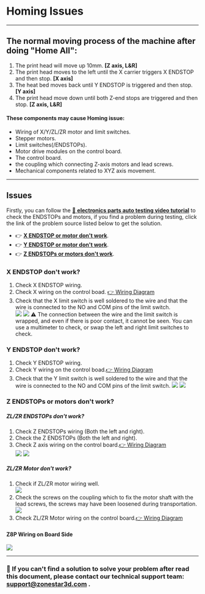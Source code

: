 # Homing Issues

-----
## The normal moving process of the machine after doing "Home All":
1. The print head will move up 10mm. **[Z axis, L&R]**
2. The print head moves to the left until the X carrier triggers X ENDSTOP and then stop. **[X axis]**
3. The heat bed moves back until Y ENDSTOP is triggered and then stop. **[Y axis]**
4. The print head move down until both Z-end stops are triggered and then stop. **[Z axis, L&R]**      
#### These components may cause Homing issue:
- Wiring of X/Y/ZL/ZR motor and limit switches.
- Stepper motors.
- Limit switches(/ENDSTOPs).
- Motor drive modules on the control board. 
- The control board. 
- the coupling which connecting Z-axis motors and lead screws.     
- Mechanical components related to XYZ axis movement.
	
-----
## Issues
Firstly, you can follow the [:movie_camera: **electronics parts auto testing video tutorial**](https://youtu.be/iSsuy2ePWw8) to check the ENDSTOPs and motors, if you find a problem during testing, click the link of the problem source listed below to get the solution.  
- :point_right: [**X ENDSTOP or motor don't work**](#Xissue).
- :point_right: [**Y ENDSTOP or motor don't work**](#Yissue).
- :point_right: [**Z ENDSTOPs or motors don't work**](#Zissue).  

### <a id="Xissue">X ENDSTOP don't work?</a>
1. Check X ENDSTOP wiring. 
2. Check X wiring on the control boad. [:point_right: Wiring Diagram](#Z8P_wiring)  
3. Check that the X limit switch is well soldered to the wire and that the wire is connected to the NO and COM pins of the limit switch.   
![](x_endstop_wring.jpg) ![](X_limitswitch.jpg)
:warning: The connection between the wire and the limit switch is wrapped, and even if there is poor contact, it cannot be seen. You can use a multimeter to check, or swap the left and right limit switches to check.

### <a id="Yissue">Y ENDSTOP don't work?</a>
1. Check Y ENDSTOP wiring.    
2. Check Y wiring on the control boad.[:point_right: Wiring Diagram](#Z8P_wiring)  
3. Check that the Y limit switch is well soldered to the wire and that the wire is connected to the NO and COM pins of the limit switch.
![](y_endstop_wring.jpg) ![](Y_limitswitch.jpg)

### <a id="Zissue">Z ENDSTOPs or motors don't work?</a>
##### ZL/ZR ENDSTOPs don't work?
1. Check Z ENDSTOPs wiring (Both the left and right).    
2. Check the Z ENDSTOPs (Both the left and right).    
3. Check Z axis wiring on the control board.[:point_right: Wiring Diagram](#Z8P_wiring)  
![](Z_endstop_wring.jpg) ![](Z_limitswitch.jpg)


#####  ZL/ZR Motor don't work?
1. Check if ZL/ZR motor wiring well.      
![](Z_motor_wring.jpg)  
2. Check the screws on the coupling which to fix the motor shaft with the lead screws, the screws may have been loosened during transportation.          
![](Z_coupling_screw.jpg)
3. Check ZL/ZR Motor wiring on the control board.[:point_right: Wiring Diagram](#Z8P_wiring)  

#### <a id="Z8P_wiring">Z8P Wiring on Board Side</a>
![](Z8P_wiring.png)


-----
### :email: If you can't find a solution to solve your problem after read this document, please contact our technical support team: support@zonestar3d.com .